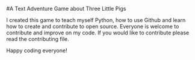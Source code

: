 #A Text Adventure Game about Three Little Pigs

I created this game to teach myself Python, how to use Github and learn how to create and contribute to open source. 
Everyone is welcome to contribute and improve on my code. If you would like to contribute please read the contributing file.

Happy coding everyone! 
